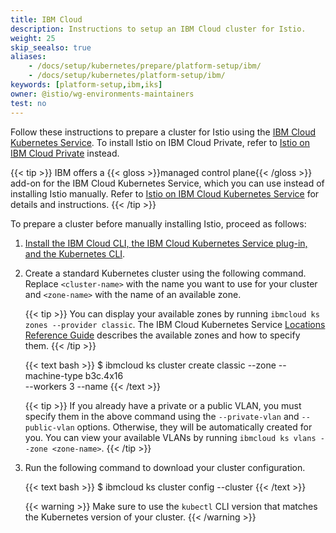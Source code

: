 ```yaml
---
title: IBM Cloud
description: Instructions to setup an IBM Cloud cluster for Istio.
weight: 25
skip_seealso: true
aliases:
    - /docs/setup/kubernetes/prepare/platform-setup/ibm/
    - /docs/setup/kubernetes/platform-setup/ibm/
keywords: [platform-setup,ibm,iks]
owner: @istio/wg-environments-maintainers
test: no
---
```


Follow these instructions to prepare a cluster for Istio using the
[IBM Cloud Kubernetes Service](https://cloud.ibm.com/docs/containers?topic=containers-getting-started).
To install Istio on IBM Cloud Private, refer to
[Istio on IBM Cloud Private](https://www.ibm.com/support/knowledgecenter/en/SSBS6K_3.2.1/manage_cluster/istio.html)
instead.

{{< tip >}}
IBM offers a {{< gloss >}}managed control plane{{< /gloss >}} add-on for the IBM Cloud Kubernetes Service,
which you can use instead of installing Istio manually.
Refer to [Istio on IBM Cloud Kubernetes Service](https://cloud.ibm.com/docs/containers?topic=containers-istio)
for details and instructions.
{{< /tip >}}

To prepare a cluster before manually installing Istio, proceed as follows:

1.  [Install the IBM Cloud CLI, the IBM Cloud Kubernetes Service plug-in, and the Kubernetes CLI](https://cloud.ibm.com/docs/containers?topic=containers-cs_cli_install).

1.  Create a standard Kubernetes cluster using the following command.
    Replace `<cluster-name>` with the name you want to use for your cluster and `<zone-name>` with the name of an
    available zone.

    {{< tip >}}
    You can display your available zones by running `ibmcloud ks zones --provider classic`.
    The IBM Cloud Kubernetes Service [Locations Reference Guide](https://cloud.ibm.com/docs/containers?topic=containers-regions-and-zones)
    describes the available zones and how to specify them.
    {{< /tip >}}

    {{< text bash >}}
    $ ibmcloud ks cluster create classic --zone <zone-name> --machine-type b3c.4x16 \
      --workers 3 --name <cluster-name>
    {{< /text >}}

    {{< tip >}}
    If you already have a private or a public VLAN, you must specify them in the above command
    using the `--private-vlan` and `--public-vlan` options. Otherwise, they will be automatically created for you.
    You can view your available VLANs by running `ibmcloud ks vlans --zone <zone-name>`.
    {{< /tip >}}

1.  Run the following command to download your cluster configuration.

    {{< text bash >}}
    $ ibmcloud ks cluster config --cluster <cluster-name>
    {{< /text >}}

    {{< warning >}}
    Make sure to use the `kubectl` CLI version that matches the Kubernetes version of your cluster.
    {{< /warning >}}
